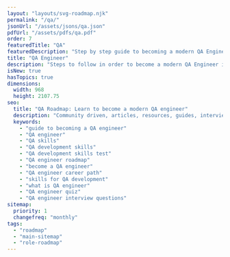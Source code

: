 ```yaml
---
layout: "layouts/svg-roadmap.njk"
permalink: "/qa/"
jsonUrl: "/assets/jsons/qa.json"
pdfUrl: "/assets/pdfs/qa.pdf"
order: 7
featuredTitle: "QA"
featuredDescription: "Step by step guide to becoming a modern QA Engineer in 2022"
title: "QA Engineer"
description: "Steps to follow in order to become a modern QA Engineer in 2022"
isNew: true
hasTopics: true
dimensions:
  width: 968
  height: 2107.75
seo:
  title: "QA Roadmap: Learn to become a modern QA engineer"
  description: "Community driven, articles, resources, guides, interview questions, quizzes for modern QA development. Learn to become a modern QA engineer by following the steps, skills, resources and guides listed in this roadmap."
  keywords:
    - "guide to becoming a QA engineer"
    - "QA engineer"
    - "QA skills"
    - "QA development skills"
    - "QA development skills test"
    - "QA engineer roadmap"
    - "become a QA engineer"
    - "QA engineer career path"
    - "skills for QA development"
    - "what is QA engineer"
    - "QA engineer quiz"
    - "QA engineer interview questions"
sitemap:
  priority: 1
  changefreq: "monthly"
tags:
  - "roadmap"
  - "main-sitemap"
  - "role-roadmap"
---
```


